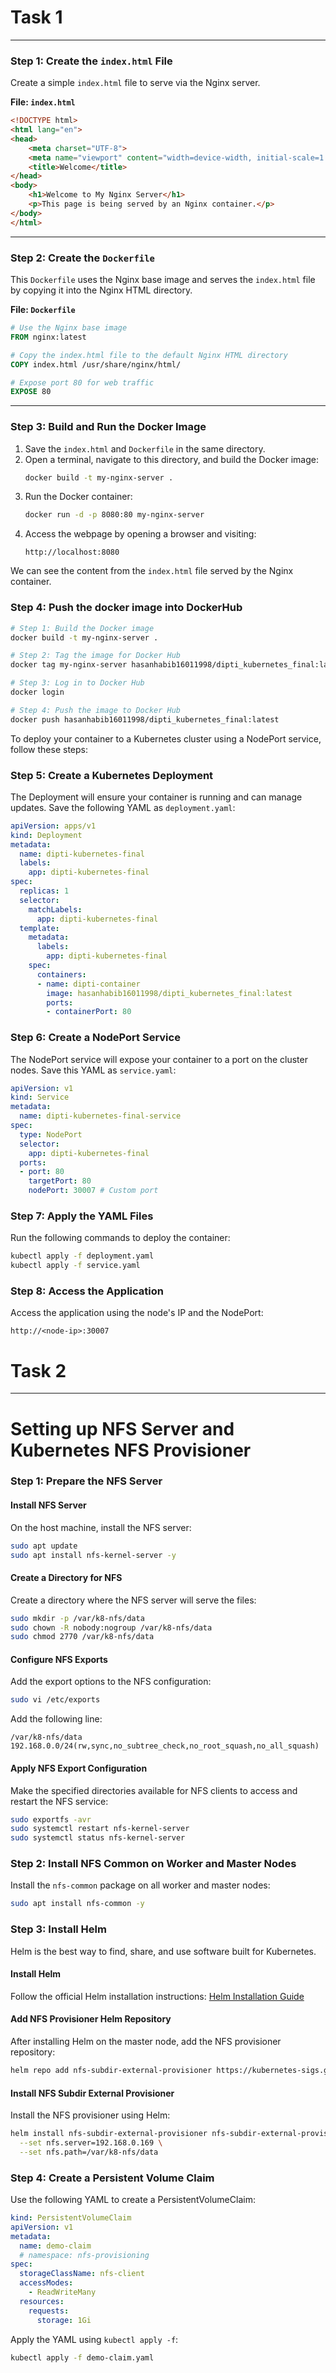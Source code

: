 # Task 1
---

### **Step 1: Create the `index.html` File**
Create a simple `index.html` file to serve via the Nginx server.

**File: `index.html`**
```html
<!DOCTYPE html>
<html lang="en">
<head>
    <meta charset="UTF-8">
    <meta name="viewport" content="width=device-width, initial-scale=1.0">
    <title>Welcome</title>
</head>
<body>
    <h1>Welcome to My Nginx Server</h1>
    <p>This page is being served by an Nginx container.</p>
</body>
</html>
```

---

### **Step 2: Create the `Dockerfile`**
This `Dockerfile` uses the Nginx base image and serves the `index.html` file by copying it into the Nginx HTML directory.

**File: `Dockerfile`**
```dockerfile
# Use the Nginx base image
FROM nginx:latest

# Copy the index.html file to the default Nginx HTML directory
COPY index.html /usr/share/nginx/html/

# Expose port 80 for web traffic
EXPOSE 80
```

---

### **Step 3: Build and Run the Docker Image**
1. Save the `index.html` and `Dockerfile` in the same directory.
2. Open a terminal, navigate to this directory, and build the Docker image:
   ```bash
   docker build -t my-nginx-server .
   ```
3. Run the Docker container:
   ```bash
   docker run -d -p 8080:80 my-nginx-server
   ```
4. Access the webpage by opening a browser and visiting:
   ```
   http://localhost:8080
   ```

We can see the content from the `index.html` file served by the Nginx container.

### **Step 4: Push the docker image into DockerHub**

```bash
# Step 1: Build the Docker image
docker build -t my-nginx-server .

# Step 2: Tag the image for Docker Hub
docker tag my-nginx-server hasanhabib16011998/dipti_kubernetes_final:latest

# Step 3: Log in to Docker Hub
docker login

# Step 4: Push the image to Docker Hub
docker push hasanhabib16011998/dipti_kubernetes_final:latest
```

To deploy your container to a Kubernetes cluster using a NodePort service, follow these steps:

### **Step 5: Create a Kubernetes Deployment**
The Deployment will ensure your container is running and can manage updates. Save the following YAML as `deployment.yaml`:

```yaml
apiVersion: apps/v1
kind: Deployment
metadata:
  name: dipti-kubernetes-final
  labels:
    app: dipti-kubernetes-final
spec:
  replicas: 1
  selector:
    matchLabels:
      app: dipti-kubernetes-final
  template:
    metadata:
      labels:
        app: dipti-kubernetes-final
    spec:
      containers:
      - name: dipti-container
        image: hasanhabib16011998/dipti_kubernetes_final:latest
        ports:
        - containerPort: 80
```

### **Step 6: Create a NodePort Service**
The NodePort service will expose your container to a port on the cluster nodes. Save this YAML as `service.yaml`:

```yaml
apiVersion: v1
kind: Service
metadata:
  name: dipti-kubernetes-final-service
spec:
  type: NodePort
  selector:
    app: dipti-kubernetes-final
  ports:
  - port: 80
    targetPort: 80
    nodePort: 30007 # Custom port
```

### **Step 7: Apply the YAML Files**
Run the following commands to deploy the container:

```bash
kubectl apply -f deployment.yaml
kubectl apply -f service.yaml
```

### **Step 8: Access the Application**
Access the application using the node's IP and the NodePort:

   ```
   http://<node-ip>:30007
   ```


# Task 2
---


# Setting up NFS Server and Kubernetes NFS Provisioner

### **Step 1: Prepare the NFS Server**

#### Install NFS Server
On the host machine, install the NFS server:
```bash
sudo apt update
sudo apt install nfs-kernel-server -y
```

#### Create a Directory for NFS
Create a directory where the NFS server will serve the files:
```bash
sudo mkdir -p /var/k8-nfs/data
sudo chown -R nobody:nogroup /var/k8-nfs/data
sudo chmod 2770 /var/k8-nfs/data
```

#### Configure NFS Exports
Add the export options to the NFS configuration:
```bash
sudo vi /etc/exports
```
Add the following line:
```
/var/k8-nfs/data 192.168.0.0/24(rw,sync,no_subtree_check,no_root_squash,no_all_squash)
```

#### Apply NFS Export Configuration
Make the specified directories available for NFS clients to access and restart the NFS service:
```bash
sudo exportfs -avr
sudo systemctl restart nfs-kernel-server
sudo systemctl status nfs-kernel-server
```

### **Step 2: Install NFS Common on Worker and Master Nodes**
Install the `nfs-common` package on all worker and master nodes:
```bash
sudo apt install nfs-common -y
```

### **Step 3: Install Helm**
Helm is the best way to find, share, and use software built for Kubernetes.

#### Install Helm
Follow the official Helm installation instructions: [Helm Installation Guide](https://helm.sh/docs/intro/install/)

#### Add NFS Provisioner Helm Repository
After installing Helm on the master node, add the NFS provisioner repository:
```bash
helm repo add nfs-subdir-external-provisioner https://kubernetes-sigs.github.io/nfs-subdir-external-provisioner
```

#### Install NFS Subdir External Provisioner
Install the NFS provisioner using Helm:
```bash
helm install nfs-subdir-external-provisioner nfs-subdir-external-provisioner/nfs-subdir-external-provisioner \
  --set nfs.server=192.168.0.169 \
  --set nfs.path=/var/k8-nfs/data
```

### **Step 4: Create a Persistent Volume Claim**
Use the following YAML to create a PersistentVolumeClaim:
```yaml
kind: PersistentVolumeClaim
apiVersion: v1
metadata:
  name: demo-claim
  # namespace: nfs-provisioning
spec:
  storageClassName: nfs-client
  accessModes:
    - ReadWriteMany
  resources:
    requests:
      storage: 1Gi
```

Apply the YAML using `kubectl apply -f`:
```bash
kubectl apply -f demo-claim.yaml
```
